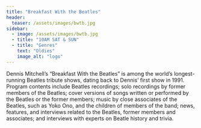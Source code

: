 ```yaml
---
title: "Breakfast With the Beatles"
header:
  teaser: /assets/images/bwtb.jpg
sidebar:
  - image: /assets/images/bwtb.jpg
  - title: "10AM SAT & SUN"
  - title: "Genres"
    text: "Oldies"
    image_alt: "logo"
---
```


Dennis Mitchell’s “Breakfast With the Beatles” is among the world’s longest-running Beatles tribute shows, dating back to Dennis’ first show in 1991. Program contents include Beatles recordings; solo recordings by former members of the Beatles; cover versions of songs written or performed by the Beatles or the former members; music by close associates of the Beatles, such as Yoko Ono, and the children of members of the band; news, features, and interviews related to the Beatles, former members and associates; and interviews with experts on Beatle history and trivia.